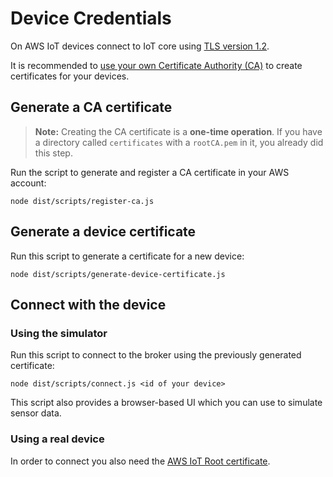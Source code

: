 # Device Credentials

On AWS IoT devices connect to IoT core using
[TLS version 1.2](https://docs.aws.amazon.com/iot/latest/developerguide/iot-security-identity.html).

It is recommended to
[use your own Certificate Authority (CA)](https://docs.aws.amazon.com/iot/latest/developerguide/device-certs-your-own.html)
to create certificates for your devices.

## Generate a CA certificate

> **Note:** Creating the CA certificate is a **one-time operation**. If you have
> a directory called `certificates` with a `rootCA.pem` in it, you already did
> this step.

Run the script to generate and register a CA certificate in your AWS account:

    node dist/scripts/register-ca.js

## Generate a device certificate

Run this script to generate a certificate for a new device:

    node dist/scripts/generate-device-certificate.js

## Connect with the device

### Using the simulator

Run this script to connect to the broker using the previously generated
certificate:

    node dist/scripts/connect.js <id of your device>

This script also provides a browser-based UI which you can use to simulate
sensor data.

### Using a real device

In order to connect you also need the
[AWS IoT Root certificate](https://www.amazontrust.com/repository/AmazonRootCA1.pem).
